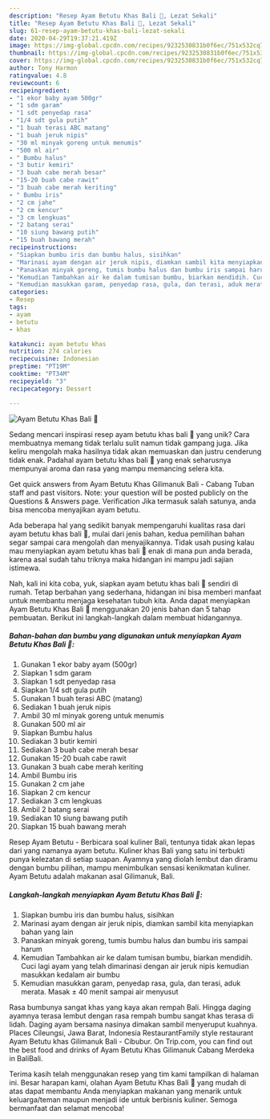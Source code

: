 ```yaml
---
description: "Resep Ayam Betutu Khas Bali 🐔, Lezat Sekali"
title: "Resep Ayam Betutu Khas Bali 🐔, Lezat Sekali"
slug: 61-resep-ayam-betutu-khas-bali-lezat-sekali
date: 2020-04-29T19:37:21.419Z
image: https://img-global.cpcdn.com/recipes/9232530831b0f6ec/751x532cq70/ayam-betutu-khas-bali-🐔-foto-resep-utama.jpg
thumbnail: https://img-global.cpcdn.com/recipes/9232530831b0f6ec/751x532cq70/ayam-betutu-khas-bali-🐔-foto-resep-utama.jpg
cover: https://img-global.cpcdn.com/recipes/9232530831b0f6ec/751x532cq70/ayam-betutu-khas-bali-🐔-foto-resep-utama.jpg
author: Tony Harmon
ratingvalue: 4.8
reviewcount: 6
recipeingredient:
- "1 ekor baby ayam 500gr"
- "1 sdm garam"
- "1 sdt penyedap rasa"
- "1/4 sdt gula putih"
- "1 buah terasi ABC matang"
- "1 buah jeruk nipis"
- "30 ml minyak goreng untuk menumis"
- "500 ml air"
- " Bumbu halus"
- "3 butir kemiri"
- "3 buah cabe merah besar"
- "15-20 buah cabe rawit"
- "3 buah cabe merah keriting"
- " Bumbu iris"
- "2 cm jahe"
- "2 cm kencur"
- "3 cm lengkuas"
- "2 batang serai"
- "10 siung bawang putih"
- "15 buah bawang merah"
recipeinstructions:
- "Siapkan bumbu iris dan bumbu halus, sisihkan"
- "Marinasi ayam dengan air jeruk nipis, diamkan sambil kita menyiapkan bahan yang lain"
- "Panaskan minyak goreng, tumis bumbu halus dan bumbu iris sampai harum"
- "Kemudian Tambahkan air ke dalam tumisan bumbu, biarkan mendidih. Cuci lagi ayam yang telah dimarinasi dengan air jeruk nipis kemudian masukkan kedalam air bumbu"
- "Kemudian masukkan garam, penyedap rasa, gula, dan terasi, aduk merata. Masak ± 40 menit sampai air menyusut"
categories:
- Resep
tags:
- ayam
- betutu
- khas

katakunci: ayam betutu khas 
nutrition: 274 calories
recipecuisine: Indonesian
preptime: "PT19M"
cooktime: "PT34M"
recipeyield: "3"
recipecategory: Dessert

---
```



![Ayam Betutu Khas Bali 🐔](https://img-global.cpcdn.com/recipes/9232530831b0f6ec/751x532cq70/ayam-betutu-khas-bali-🐔-foto-resep-utama.jpg)

Sedang mencari inspirasi resep ayam betutu khas bali 🐔 yang unik? Cara membuatnya memang tidak terlalu sulit namun tidak gampang juga. Jika keliru mengolah maka hasilnya tidak akan memuaskan dan justru cenderung tidak enak. Padahal ayam betutu khas bali 🐔 yang enak seharusnya mempunyai aroma dan rasa yang mampu memancing selera kita.

Get quick answers from Ayam Betutu Khas Gilimanuk Bali - Cabang Tuban staff and past visitors. Note: your question will be posted publicly on the Questions &amp; Answers page. Verification Jika termasuk salah satunya, anda bisa mencoba menyajikan ayam betutu.

Ada beberapa hal yang sedikit banyak mempengaruhi kualitas rasa dari ayam betutu khas bali 🐔, mulai dari jenis bahan, kedua pemilihan bahan segar sampai cara mengolah dan menyajikannya. Tidak usah pusing kalau mau menyiapkan ayam betutu khas bali 🐔 enak di mana pun anda berada, karena asal sudah tahu triknya maka hidangan ini mampu jadi sajian istimewa.


Nah, kali ini kita coba, yuk, siapkan ayam betutu khas bali 🐔 sendiri di rumah. Tetap berbahan yang sederhana, hidangan ini bisa memberi manfaat untuk membantu menjaga kesehatan tubuh kita. Anda dapat menyiapkan Ayam Betutu Khas Bali 🐔 menggunakan 20 jenis bahan dan 5 tahap pembuatan. Berikut ini langkah-langkah dalam membuat hidangannya.

<!--inarticleads1-->

##### Bahan-bahan dan bumbu yang digunakan untuk menyiapkan Ayam Betutu Khas Bali 🐔:

1. Gunakan 1 ekor baby ayam (500gr)
1. Siapkan 1 sdm garam
1. Siapkan 1 sdt penyedap rasa
1. Siapkan 1/4 sdt gula putih
1. Gunakan 1 buah terasi ABC (matang)
1. Sediakan 1 buah jeruk nipis
1. Ambil 30 ml minyak goreng untuk menumis
1. Gunakan 500 ml air
1. Siapkan  Bumbu halus
1. Sediakan 3 butir kemiri
1. Sediakan 3 buah cabe merah besar
1. Gunakan 15-20 buah cabe rawit
1. Gunakan 3 buah cabe merah keriting
1. Ambil  Bumbu iris
1. Gunakan 2 cm jahe
1. Siapkan 2 cm kencur
1. Sediakan 3 cm lengkuas
1. Ambil 2 batang serai
1. Sediakan 10 siung bawang putih
1. Siapkan 15 buah bawang merah


Resep Ayam Betutu - Berbicara soal kuliner Bali, tentunya tidak akan lepas dari yang namanya ayam betutu. Kuliner khas Bali yang satu ini terbukti punya kelezatan di setiap suapan. Ayamnya yang diolah lembut dan diramu dengan bumbu pilihan, mampu menimbulkan sensasi kenikmatan kuliner. Ayam Betutu adalah makanan asal Gilimanuk, Bali. 

<!--inarticleads2-->

##### Langkah-langkah menyiapkan Ayam Betutu Khas Bali 🐔:

1. Siapkan bumbu iris dan bumbu halus, sisihkan
1. Marinasi ayam dengan air jeruk nipis, diamkan sambil kita menyiapkan bahan yang lain
1. Panaskan minyak goreng, tumis bumbu halus dan bumbu iris sampai harum
1. Kemudian Tambahkan air ke dalam tumisan bumbu, biarkan mendidih. Cuci lagi ayam yang telah dimarinasi dengan air jeruk nipis kemudian masukkan kedalam air bumbu
1. Kemudian masukkan garam, penyedap rasa, gula, dan terasi, aduk merata. Masak ± 40 menit sampai air menyusut


Rasa bumbunya sangat khas yang kaya akan rempah Bali. Hingga daging ayamnya terasa lembut dengan rasa rempah bumbu sangat khas terasa di lidah. Daging ayam bersama nasinya dimakan sambil menyeruput kuahnya. Places Cileungsi, Jawa Barat, Indonesia RestaurantFamily style restaurant Ayam Betutu khas Gilimanuk Bali - Cibubur. On Trip.com, you can find out the best food and drinks of Ayam Betutu Khas Gilimanuk Cabang Merdeka in BaliBali. 

Terima kasih telah menggunakan resep yang tim kami tampilkan di halaman ini. Besar harapan kami, olahan Ayam Betutu Khas Bali 🐔 yang mudah di atas dapat membantu Anda menyiapkan makanan yang menarik untuk keluarga/teman maupun menjadi ide untuk berbisnis kuliner. Semoga bermanfaat dan selamat mencoba!
